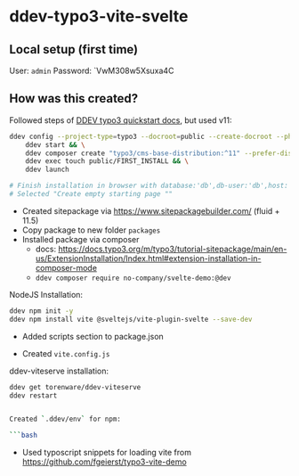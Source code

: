 # ddev-typo3-vite-svelte

## Local setup (first time)

User: `admin`
Password: `VwM308w5Xsuxa4C

## How was this created?

Followed steps of [DDEV typo3 quickstart docs](https://ddev.readthedocs.io/en/latest/users/quickstart/#typo3), but used v11:

```bash
ddev config --project-type=typo3 --docroot=public --create-docroot --php-version 8.1 && \
	ddev start && \
	ddev composer create "typo3/cms-base-distribution:^11" --prefer-dist && \
	ddev exec touch public/FIRST_INSTALL && \
	ddev launch

# Finish installation in browser with database:'db',db-user:'db',host:'db'
# Selected "Create empty starting page ""
```

- Created sitepackage via https://www.sitepackagebuilder.com/ (fluid + 11.5)
- Copy package to new folder `packages`
- Installed package via composer
    - docs: https://docs.typo3.org/m/typo3/tutorial-sitepackage/main/en-us/ExtensionInstallation/Index.html#extension-installation-in-composer-mode
    - `ddev composer require no-company/svelte-demo:@dev`


NodeJS Installation:

```bash
ddev npm init -y
ddev npm install vite @sveltejs/vite-plugin-svelte --save-dev
```

- Added scripts section to package.json

- Created `vite.config.js`

ddev-viteserve installation:

```bash
ddev get torenware/ddev-viteserve
ddev restart


Created `.ddev/env` for npm:

```bash


```


- Used typoscript snippets for loading vite from https://github.com/fgeierst/typo3-vite-demo